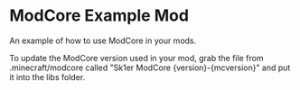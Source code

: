 # ModCore Example Mod
An example of how to use ModCore in your mods.

To update the ModCore version used in your mod, grab the file from
.minecraft/modcore called "Sk1er ModCore {version}-{mcversion}" and put it
into the libs folder.